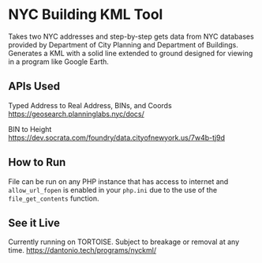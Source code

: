 # NYC Building KML Tool
Takes two NYC addresses and step-by-step gets data from NYC databases provided by Department of City Planning and Department of Buildings. Generates a KML with a solid line extended to ground designed for viewing in a program like Google Earth.

## APIs Used ##

Typed Address to Real Address, BINs, and Coords https://geosearch.planninglabs.nyc/docs/

BIN to Height https://dev.socrata.com/foundry/data.cityofnewyork.us/7w4b-tj9d

## How to Run ##

File can be run on any PHP instance that has access to internet and `allow_url_fopen` is enabled in your `php.ini` due to the use of the `file_get_contents` function.

## See it Live ##

Currently running on TORTOISE. Subject to breakage or removal at any time. https://dantonio.tech/programs/nyckml/
